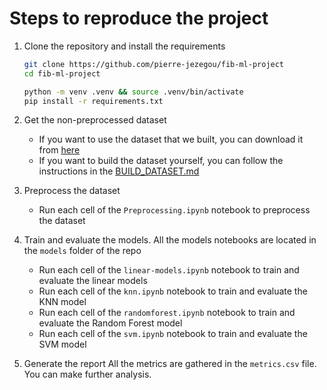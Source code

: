 # Steps to reproduce the project

1. Clone the repository and install the requirements
    ```bash
    git clone https://github.com/pierre-jezegou/fib-ml-project
    cd fib-ml-project

    python -m venv .venv && source .venv/bin/activate
    pip install -r requirements.txt
    ```
2. Get the non-preprocessed dataset
    - If you want to use the dataset that we built, you can download it from [here](https://github.com/pierre-jezegou/fib-ml-project/releases/tag/build-dataset-1.0.3)
    - If you want to build the dataset yourself, you can follow the instructions in the [BUILD_DATASET.md](https://github.com/pierre-jezegou/fib-ml-project/blob/main/documentation/BUILD_DATASET.md)

3. Preprocess the dataset
    - Run each cell of the `Preprocessing.ipynb` notebook to preprocess the dataset

4. Train and evaluate the models. All the models notebooks are located in the `models` folder of the repo
    - Run each cell of the `linear-models.ipynb` notebook to train and evaluate the linear models
    - Run each cell of the `knn.ipynb` notebook to train and evaluate the KNN model
    - Run each cell of the `randomforest.ipynb` notebook to train and evaluate the Random Forest model
    - Run each cell of the `svm.ipynb` notebook to train and evaluate the SVM model

5. Generate the report
All the metrics are gathered in the `metrics.csv` file. You can make further analysis.
